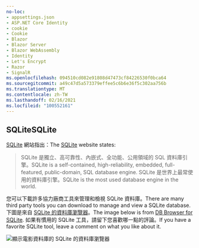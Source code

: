 ```yaml
---
no-loc:
- appsettings.json
- ASP.NET Core Identity
- cookie
- Cookie
- Blazor
- Blazor Server
- Blazor WebAssembly
- Identity
- Let's Encrypt
- Razor
- SignalR
ms.openlocfilehash: 094510cd082e91808d47473cf84226530f0bca64
ms.sourcegitcommit: a49c47d5a573379effee5c6b6e36f5c302aa756b
ms.translationtype: MT
ms.contentlocale: zh-TW
ms.lasthandoff: 02/16/2021
ms.locfileid: "100552161"
---
```

## <a name="sqlite"></a><span data-ttu-id="97f93-101">SQLite</span><span class="sxs-lookup"><span data-stu-id="97f93-101">SQLite</span></span>

<span data-ttu-id="97f93-102">[SQLite](https://www.sqlite.org/) 網站指出：</span><span class="sxs-lookup"><span data-stu-id="97f93-102">The [SQLite](https://www.sqlite.org/) website states:</span></span>

> <span data-ttu-id="97f93-103">SQLite 是獨立、高可靠性、內嵌式、全功能、公用領域的 SQL 資料庫引擎。</span><span class="sxs-lookup"><span data-stu-id="97f93-103">SQLite is a self-contained, high-reliability, embedded, full-featured, public-domain, SQL database engine.</span></span> <span data-ttu-id="97f93-104">SQLite 是世界上最常使用的資料庫引擎。</span><span class="sxs-lookup"><span data-stu-id="97f93-104">SQLite is the most used database engine in the world.</span></span>

<span data-ttu-id="97f93-105">您可以下載許多協力廠商工具來管理和檢視 SQLite 資料庫。</span><span class="sxs-lookup"><span data-stu-id="97f93-105">There are many third party tools you can download to manage and view a SQLite database.</span></span> <span data-ttu-id="97f93-106">下圖是來自 [SQLite 的資料庫瀏覽器](https://sqlitebrowser.org/)。</span><span class="sxs-lookup"><span data-stu-id="97f93-106">The image below is from [DB Browser for SQLite](https://sqlitebrowser.org/).</span></span> <span data-ttu-id="97f93-107">如果有慣用的 SQLite 工具，請留下您喜歡哪一點的評論。</span><span class="sxs-lookup"><span data-stu-id="97f93-107">If you have a favorite SQLite tool, leave a comment on what you like about it.</span></span>

![顯示電影資料庫的 SQLite 的資料庫瀏覽器](~/tutorials/first-mvc-app-xplat/working-with-sql/_static/dbb.png)
